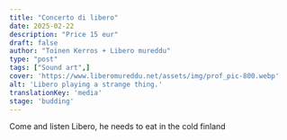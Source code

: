 ```yaml
---
title: "Concerto di libero"
date: 2025-02-22
description: "Price 15 eur"
draft: false
author: "Toinen Kerros + Libero mureddu"
type: "post"
tags: ["Sound art",]
cover: 'https://www.liberomureddu.net/assets/img/prof_pic-800.webp'
alt: 'Libero playing a strange thing.'
translationKey: 'media'
stage: 'budding'
---
```


Come and listen Libero, he needs to eat in the cold finland 



